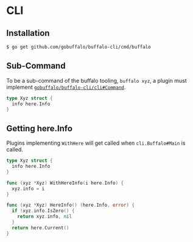 # CLI

## Installation

```bash
$ go get github.com/gobuffalo/buffalo-cli/cmd/buffalo
```

## Sub-Command

To be a sub-command of the buffalo tooling, `buffalo xyz`, a plugin must implement [`gobuffalo/buffalo-cli/cli#Command`](https://godoc.org/github.com/gobuffalo/buffalo-cli/cli#Command).

```go
type Xyz struct {
  info here.Info
}
```

## Getting here.Info

Plugins implementing `WithHere` will get called when `cli.Buffalo#Main` is called.

```go
type Xyz struct {
  info here.Info
}

func (xyz *Xyz) WithHereInfo(i here.Info) {
  xyz.info = i
}

func (xyz *Xyz) HereInfo() (here.Info, error) {
  if !xyz.info.IsZero() {
    return xyz.info, nil
  }
  return here.Current()
}
```
